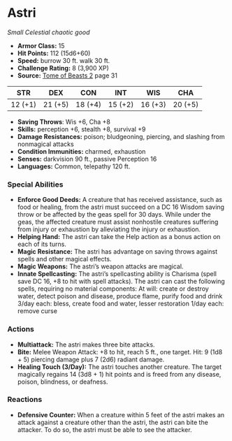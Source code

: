 # Astri

*Small* *Celestial* *chaotic good*

- **Armor Class:** 15
- **Hit Points:** 112 (15d6+60)
- **Speed:** burrow 30 ft. walk 30 ft.
- **Challenge Rating:** 8 (3,900 XP)
- **Source:** [Tome of Beasts 2](https://koboldpress.com/kpstore/product/tome-of-beasts-2-for-5th-edition) page 31

| STR | DEX | CON | INT | WIS | CHA |
| --- | --- | --- | --- | --- | --- |
| 12 (+1) | 21 (+5) | 18 (+4) | 15 (+2) | 16 (+3) | 20 (+5) |

- **Saving Throws**: Wis +6, Cha +8
- **Skills:** perception +6, stealth +8, survival +9
- **Damage Resistances:** poison; bludgeoning, piercing, and slashing from nonmagical attacks
- **Condition Immunities:** charmed, exhaustion
- **Senses:** darkvision 90 ft., passive Perception 16
- **Languages:** Common, telepathy 120 ft.

### Special Abilities

- **Enforce Good Deeds:** A creature that has received assistance, such as food or healing, from the astri must succeed on a DC 16 Wisdom saving throw or be affected by the geas spell for 30 days. While under the geas, the affected creature must assist nonhostile creatures suffering from injury or exhaustion by alleviating the injury or exhaustion.
- **Helping Hand:** The astri can take the Help action as a bonus action on each of its turns.
- **Magic Resistance:** The astri has advantage on saving throws against spells and other magical effects.
- **Magic Weapons:** The astri’s weapon attacks are magical.
- **Innate Spellcasting:** The astri’s spellcasting ability is Charisma (spell save DC 16, +8 to hit with spell attacks). The astri can cast the following spells, requiring no material components:
At will: create or destroy water, detect poison and disease, produce flame, purify food and drink
3/day each: bless, create food and water, lesser restoration
1/day each: remove curse

### Actions

- **Multiattack:** The astri makes three bite attacks.
- **Bite:** Melee Weapon Attack: +8 to hit, reach 5 ft., one target. Hit: 9 (1d8 + 5) piercing damage plus 7 (2d6) radiant damage.
- **Healing Touch (3/Day):** The astri touches another creature. The target magically regains 14 (3d8 + 1) hit points and is freed from any disease, poison, blindness, or deafness.

### Reactions

- **Defensive Counter:** When a creature within 5 feet of the astri makes an attack against a creature other than the astri, the astri can bite the attacker. To do so, the astri must be able to see the attacker.


